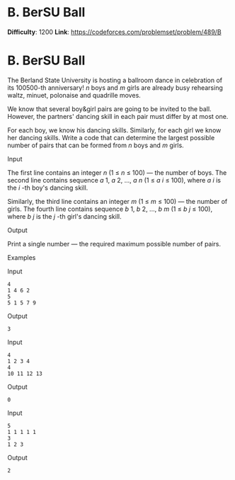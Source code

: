 # B. BerSU Ball 
**Difficulty**: 1200 
**Link**: https://codeforces.com/problemset/problem/489/B

# B. BerSU Ball
The Berland State University is hosting a ballroom dance in celebration of its
100500-th anniversary! _n_ boys and _m_ girls are already busy rehearsing
waltz, minuet, polonaise and quadrille moves.

We know that several boy&girl pairs are going to be invited to the ball.
However, the partners' dancing skill in each pair must differ by at most one.

For each boy, we know his dancing skills. Similarly, for each girl we know her
dancing skills. Write a code that can determine the largest possible number of
pairs that can be formed from _n_ boys and _m_ girls.

Input

The first line contains an integer _n_ (1 ≤  _n_ ≤ 100) — the number of boys.
The second line contains sequence _a_ 1,  _a_ 2, ...,  _a_ _n_ (1 ≤  _a_ _i_ ≤
100), where _a_ _i_ is the _i_ -th boy's dancing skill.

Similarly, the third line contains an integer _m_ (1 ≤  _m_ ≤ 100) — the
number of girls. The fourth line contains sequence _b_ 1,  _b_ 2, ...,  _b_
_m_ (1 ≤  _b_ _j_ ≤ 100), where _b_ _j_ is the _j_ -th girl's dancing skill.

Output

Print a single number — the required maximum possible number of pairs.

Examples

Input

    
    
    4  
    1 4 6 2  
    5  
    5 1 5 7 9  
    

Output

    
    
    3  
    

Input

    
    
    4  
    1 2 3 4  
    4  
    10 11 12 13  
    

Output

    
    
    0  
    

Input

    
    
    5  
    1 1 1 1 1  
    3  
    1 2 3  
    

Output

    
    
    2  
    


